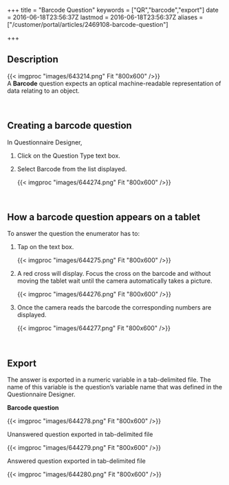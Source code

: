 ﻿+++
title = "Barcode Question"
keywords = ["QR","barcode","export"]
date = 2016-06-18T23:56:37Z
lastmod = 2016-06-18T23:56:37Z
aliases = ["/customer/portal/articles/2469108-barcode-question"]

+++

Description
-----------

{{< imgproc "images/643214.png" Fit "800x600" />}}  
A **Barcode** question expects an optical machine-readable
representation of data relating to an object.  
  
  
  
  
  
 

Creating a barcode question
---------------------------

  
In Questionnaire Designer,

1.  Click on the Question Type text box.
2.  Select Barcode from the list displayed.  
      
    {{< imgproc "images/644274.png" Fit "800x600" />}}

  
  
 

How a barcode question appears on a tablet
------------------------------------------

  
To answer the question the enumerator has to:

1.  Tap on the text box.  
      
    {{< imgproc "images/644275.png" Fit "800x600" />}}
2.  A red cross will display. Focus the cross on the barcode and without
    moving the tablet wait until the camera automatically takes a
    picture.  
      
    {{< imgproc "images/644276.png" Fit "800x600" />}}
3.  Once the camera reads the barcode the corresponding numbers are
    displayed.  
      
    {{< imgproc "images/644277.png" Fit "800x600" />}}

  
  
 

Export
------

  
The answer is exported in a numeric variable in a tab-delimited file.
The name of this variable is the question’s variable name that was
defined in the Questionnaire Designer.  
  
**Barcode question**  
  
{{< imgproc "images/644278.png" Fit "800x600" />}}  
  
Unanswered question exported in tab-delimited file  
  
{{< imgproc "images/644279.png" Fit "800x600" />}}  
  
Answered question exported in tab-delimited file  
  
{{< imgproc "images/644280.png" Fit "800x600" />}}
